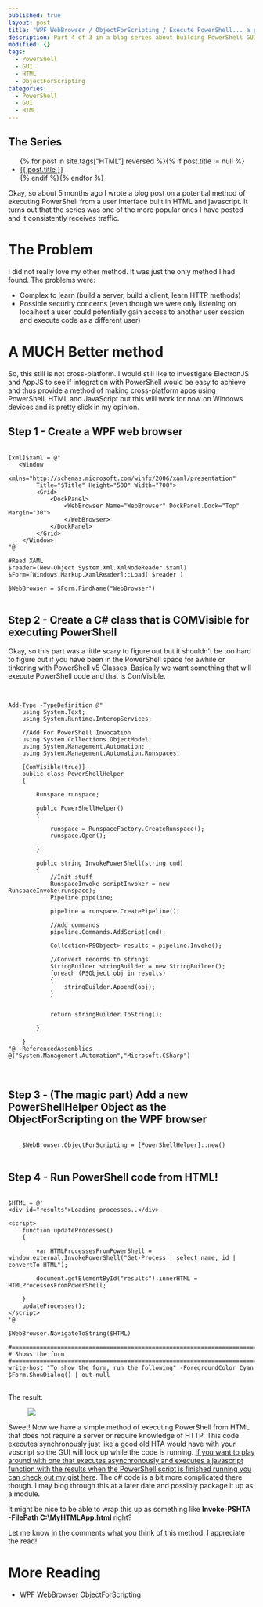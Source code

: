 ```yaml
---
published: true
layout: post
title: "WPF WebBrowser / ObjectForScripting / Execute PowerShell... a possibly excellent app framework."
description: Part 4 of 3 in a blog series about building PowerShell GUIs using HTML and javascript.
modified: {}
tags: 
  - PowerShell
  - GUI
  - HTML
  - ObjectForScripting
categories: 
  - PowerShell
  - GUI
  - HTML
---
```


## The Series
<article>
    <ul>
        {% for post in site.tags["HTML"] reversed %}{% if post.title != null %}
            <li class="entry-title"><a href="{{ site.url }}{{ post.url }}" title="{{ post.title }}">{{ post.title }}</a></li>
        {% endif %}{% endfor %}
    </ul>
</article>

Okay, so about 5 months ago I wrote a blog post on a potential method of executing PowerShell from a user interface built in HTML and javascript. It turns out that the series was one of the more popular ones I have posted and it consistently receives traffic.

# The Problem

I did not really love my other method. It was just the only method I had found. The problems were:

* Complex to learn (build a server, build a client, learn HTTP methods)
* Possible security concerns (even though we were only listening on localhost a user could potentially gain access to another user session and execute code as a different user)

<!-- more -->

# A MUCH Better method

So, this still is not cross-platform. I would still like to investigate ElectronJS and AppJS to see if integration with PowerShell would be easy to achieve and thus provide a method of making cross-platform apps using PowerShell, HTML and JavaScript but this will work for now on Windows devices and is pretty slick in my opinion.

## Step 1 - Create a WPF web browser

<pre> <code class="ps">
[xml]$xaml = @"
   &lt;Window
        xmlns=&quot;http://schemas.microsoft.com/winfx/2006/xaml/presentation&quot;
        Title=&quot;$Title&quot; Height=&quot;500&quot; Width=&quot;700&quot;&gt;
        &lt;Grid&gt;
            &lt;DockPanel&gt;
                &lt;WebBrowser Name=&quot;WebBrowser&quot; DockPanel.Dock=&quot;Top&quot; Margin=&quot;30&quot;&gt;
                &lt;/WebBrowser&gt;
            &lt;/DockPanel&gt;
        &lt;/Grid&gt;
    &lt;/Window&gt;
"@

#Read XAML
$reader=(New-Object System.Xml.XmlNodeReader $xaml) 
$Form=[Windows.Markup.XamlReader]::Load( $reader )

$WebBrowser = $Form.FindName("WebBrowser")
</code> </pre>

## Step 2 - Create a C# class that is COMVisible for executing PowerShell

Okay, so this part was a little scary to figure out but it shouldn't be too hard to figure out if you have been in the PowerShell space for awhile or tinkering with PowerShell v5 Classes. Basically we want something that will execute PowerShell code and that is ComVisible.

<pre> <code class="ps">

Add-Type -TypeDefinition @&quot;
    using System.Text;
    using System.Runtime.InteropServices;

    //Add For PowerShell Invocation
    using System.Collections.ObjectModel;
    using System.Management.Automation;
    using System.Management.Automation.Runspaces;

    [ComVisible(true)]
    public class PowerShellHelper
    {

        Runspace runspace;

        public PowerShellHelper()
        {
            
            runspace = RunspaceFactory.CreateRunspace();
            runspace.Open();

        }

        public string InvokePowerShell(string cmd)
        {
            //Init stuff
            RunspaceInvoke scriptInvoker = new RunspaceInvoke(runspace);
            Pipeline pipeline;

            pipeline = runspace.CreatePipeline();

            //Add commands
            pipeline.Commands.AddScript(cmd);

            Collection&lt;PSObject&gt; results = pipeline.Invoke();

            //Convert records to strings
            StringBuilder stringBuilder = new StringBuilder();
            foreach (PSObject obj in results)
            {
                stringBuilder.Append(obj);
            }


            return stringBuilder.ToString();

	    }

    }
&quot;@ -ReferencedAssemblies @(&quot;System.Management.Automation&quot;,&quot;Microsoft.CSharp&quot;)

</code> </pre>


## Step 3 - (The magic part) Add a new PowerShellHelper Object as the ObjectForScripting on the WPF browser

<pre> <code class="ps">
    $WebBrowser.ObjectForScripting = [PowerShellHelper]::new()
</code> </pre>


## Step 4 - Run PowerShell code from HTML!

<pre> <code class="ps">
$HTML = @'
&lt;div id=&quot;results&quot;&gt;Loading processes..&lt;/div&gt;

&lt;script&gt;
    function updateProcesses()
    {
        
        var HTMLProcessesFromPowerShell = window.external.InvokePowerShell(&quot;Get-Process | select name, id | convertTo-HTML&quot;);
        
        document.getElementById(&quot;results&quot;).innerHTML = HTMLProcessesFromPowerShell;
     
    }
    updateProcesses();
&lt;/script&gt;
'@

$WebBrowser.NavigateToString($HTML)

#===========================================================================
# Shows the form
#===========================================================================
write-host "To show the form, run the following" -ForegroundColor Cyan
$Form.ShowDialog() | out-null
</code> </pre>

The result:

<figure>
	<img src="{{ site.url }}/images/PowerShell-HTML.png">
</figure>

Sweet! Now we have a simple method of executing PowerShell from HTML that does not require a server or require knowledge of HTTP. This code executes synchronously just like a good old HTA would have with your vbscript so the GUI will lock up while the code is running. [If you want to play around with one that executes asynchronously and executes a javascript function with the results when the PowerShell script is finished running you can check out my gist here](https://gist.github.com/Tiberriver256/304dc314b0260cb1c24b9b4781b1a707). The c# code is a bit more complicated there though. I may blog through this at a later date and possibly package it up as a module.

It might be nice to be able to wrap this up as something like **Invoke-PSHTA -FilePath C:\MyHTMLApp.html** right?

Let me know in the comments what you think of this method. I appreciate the read!

# More Reading

* [WPF WebBrowser ObjectForScripting](https://blogs.msdn.microsoft.com/wpf/2011/05/27/how-does-wpf-webbrowser-control-handle-window-external-notify/)